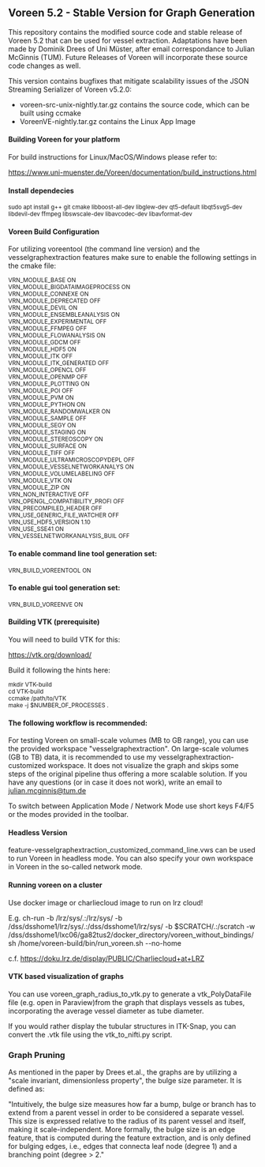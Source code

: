 ## Voreen 5.2 - Stable Version for Graph Generation

This repository contains the modified source code and stable release of Voreen 5.2 that can be used for vessel extraction. 
Adaptations have been made by Dominik Drees of Uni Müster, after email correspondance to Julian McGinnis (TUM).
Future Releases of Voreen will incorporate these source code changes as well.

This version contains bugfixes that mitigate scalability issues of the JSON Streaming Serializer of Voreen v5.2.0:

* voreen-src-unix-nightly.tar.gz contains the source code, which can be built using ccmake
* VoreenVE-nightly.tar.gz contains the Linux App Image

#### Building Voreen for your platform

For build instructions for Linux/MacOS/Windows please refer to:

https://www.uni-muenster.de/Voreen/documentation/build_instructions.html

#### Install dependecies

<sub> 
sudo apt install g++ git cmake libboost-all-dev libglew-dev qt5-default libqt5svg5-dev  libdevil-dev ffmpeg libswscale-dev libavcodec-dev libavformat-dev
</sub> 

#### Voreen Build Configuration

For utilizing voreentool (the command line version) and the vesselgraphextraction features make sure to enable the following settings in the cmake file:

<sub>
VRN_MODULE_BASE                  ON     <br />                                      
VRN_MODULE_BIGDATAIMAGEPROCESS   ON     <br />                                      
VRN_MODULE_CONNEXE               ON     <br />                                      
VRN_MODULE_DEPRECATED            OFF    <br />                                      
VRN_MODULE_DEVIL                 ON     <br />                                      
VRN_MODULE_ENSEMBLEANALYSIS      ON     <br />                                      
VRN_MODULE_EXPERIMENTAL          OFF    <br />                                      
VRN_MODULE_FFMPEG                OFF    <br />                                  
VRN_MODULE_FLOWANALYSIS          ON     <br />                                      
VRN_MODULE_GDCM                  OFF    <br />                                      
VRN_MODULE_HDF5                  ON     <br />                                      
VRN_MODULE_ITK                   OFF    <br />                                      
VRN_MODULE_ITK_GENERATED         OFF    <br />                                      
VRN_MODULE_OPENCL                OFF    <br />                                      
VRN_MODULE_OPENMP                OFF    <br />                                      
VRN_MODULE_PLOTTING              ON     <br />                                      
VRN_MODULE_POI                   OFF    <br />                                      
VRN_MODULE_PVM                   ON     <br />                                      
VRN_MODULE_PYTHON                ON     <br />                                      
VRN_MODULE_RANDOMWALKER          ON     <br />                                      
VRN_MODULE_SAMPLE                OFF    <br />                                      
VRN_MODULE_SEGY                  ON     <br />                                      
VRN_MODULE_STAGING               ON     <br />                                      
VRN_MODULE_STEREOSCOPY           ON     <br />                                      
VRN_MODULE_SURFACE               ON     <br />  
VRN_MODULE_TIFF                  OFF    <br />                                      
VRN_MODULE_ULTRAMICROSCOPYDEPL   OFF    <br />                                      
VRN_MODULE_VESSELNETWORKANALYS   ON     <br />                                      
VRN_MODULE_VOLUMELABELING        OFF    <br />                                      
VRN_MODULE_VTK                   ON     <br />                                    
VRN_MODULE_ZIP                   ON     <br />                                      
VRN_NON_INTERACTIVE              OFF    <br />                                      
VRN_OPENGL_COMPATIBILITY_PROFI   OFF    <br />                                      
VRN_PRECOMPILED_HEADER           OFF    <br />                                      
VRN_USE_GENERIC_FILE_WATCHER     OFF    <br />                                    
VRN_USE_HDF5_VERSION             1.10   <br />                                      
VRN_USE_SSE41                    ON     <br />                                      
VRN_VESSELNETWORKANALYSIS_BUIL   OFF    <br />
</sub>

#### To enable command line tool generation set:

<sub> VRN_BUILD_VOREENTOOL             ON      </sub> <br />      
 
#### To enable gui tool generation set: <br />

<sub> VRN_BUILD_VOREENVE               ON   </sub> <br />

#### Building VTK (prerequisite)

You will need to build VTK for this: <br />

https://vtk.org/download/ <br />

Build it following the hints here:

<sub>
mkdir VTK-build <br />
cd VTK-build <br />
ccmake /path/to/VTK <br />
make -j $NUMBER_OF_PROCESSES . <br />
</sub>

#### The following workflow is recommended:

For testing Voreen on small-scale volumes (MB to GB range), you can use the provided workspace "vesselgraphextraction".
On large-scale volumes (GB to TB) data, it is recommended to use my vesselgraphextraction-customized workspace.
It does not visualize the graph and skips some steps of the original pipeline thus offering a more scalable solution.
If you have any questions (or in case it does not work), write an email to julian.mcginnis@tum.de

To switch between Application Mode / Network Mode use short keys F4/F5 or the modes provided in the toolbar.

#### Headless Version

feature-vesselgraphextraction_customized_command_line.vws can be used to run Voreen in headless mode. You can also specify your own workspace in Voreen in the so-called network mode.

#### Running voreen on a cluster

Use docker image or charliecloud image to run on lrz cloud!

E.g. ch-run  -b /lrz/sys/.:/lrz/sys/ -b /dss/dsshome1/lrz/sys/.:/dss/dsshome1/lrz/sys/ -b $SCRATCH/.:/scratch -w /dss/dsshome1/lxc06/ga82tus2/docker_directory/voreen_without_bindings/ sh /home/voreen-build/bin/run_voreen.sh --no-home

c.f. https://doku.lrz.de/display/PUBLIC/Charliecloud+at+LRZ


#### VTK based visualization of graphs

You can use voreen_graph_radius_to_vtk.py to generate a vtk_PolyDataFile file (e.g. open in Paraview)from the graph that displays vessels as tubes, incorporating the average vessel diameter as tube diameter. 

If you would rather display the tubular structures in ITK-Snap, you can convert the .vtk file using the vtk_to_nifti.py script.

### Graph Pruning

As mentioned in the paper by Drees et.al., the graphs are by utilizing a "scale invariant, dimensionless property", the bulge size parameter. It is defined as:

"Intuitively, the bulge size measures how far a bump, bulge or branch has to extend from a parent vessel in order to be considered a separate vessel. This size is expressed relative to the radius of its parent vessel and itself, making it scale-independent. More formally, the bulge size is an edge feature, that is computed during the feature extraction, and is only defined for bulging edges, i.e., edges that connecta leaf node (degree 1) and a branching point (degree > 2."
